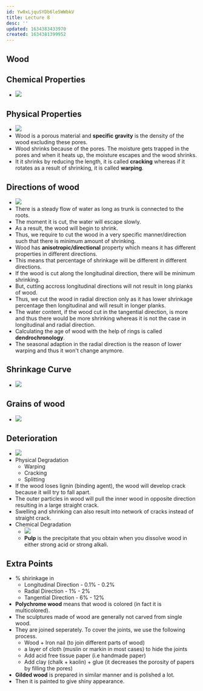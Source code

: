 ```yaml
---
id: Yw0xLjquSYDb6le5WWbkV
title: Lecture 8
desc: ''
updated: 1634383433970
created: 1634381399952
---
```

## Wood

## Chemical Properties

- ![](/assets/images/2021-10-16-16-24-44.png)

## Physical Properties

- ![](/assets/images/2021-10-16-16-25-06.png)
- Wood is a porous material and **specific gravity** is the density of the wood excluding these pores.
- Wood shrinks because of the pores. The moisture gets trapped in the pores and when it heats up, the moisture escapes and the wood shrinks.
- It it shrinks by reducing the length, it is called **cracking** whereas if it rotates as a result of shrinking, it is called **warping**.

## Directions of wood

- ![](/assets/images/2021-10-16-16-29-58.png)
- There is a steady flow of water as long as trunk is connected to the roots.
- The moment it is cut, the water will escape slowly.
- As a result, the wood will begin to shrink.
- Thus, we require to cut the wood in a very specific manner/direction such that there is minimum amount of shrinking.
- Wood has **anisotropic/directional** property which means it has different properties in different directions.
- This means that percentage of shrinkage will be different in different directions.
- If the wood is cut along the longitudinal direction, there will be minimum shrinking.
- But, cutting accross longitudinal directions will not result in long planks of wood.
- Thus, we cut the wood in radial direction only as it has lower shrinkage percentage then longitudinal and will result in longer planks.
- The water content, if the wood cut in the tangential direction, is more and thus there would be more shrinking whereas it is not the case in longitudinal and radial direction.
- Calculating the age of wood with the help of rings is called **dendrochronology**.
- The seasonal adaption in the radial direction is the reason of lower warping and thus it won't change anymore.

## Shrinkage Curve

- ![](/assets/images/2021-10-16-16-43-56.png)

## Grains of wood

- ![](/assets/images/2021-10-16-16-44-43.png)

## Deterioration

- ![](/assets/images/2021-10-16-16-52-12.png)
- Physical Degradation
  - Warping
  - Cracking
  - Splitting
- If the wood loses lignin (binding agent), the wood will develop crack because it will try to fall apart.
- The outer particles in wood will pull the inner wood in opposite direction resulting in a large straight crack.
- Swelling and shrinking can also result into network of cracks instead of straight crack.
- Chemical Degradation
  - ![](/assets/images/2021-10-16-16-58-26.png)
  - **Pulp** is the precipitate that you obtain when you dissolve wood in either strong acid or strong alkali.

## Extra Points

- % shirinkage in
  - Longitudinal Direction - 0.1% - 0.2%
  - Radial Direction - 1% - 2%
  - Tangential Direction - 6% - 12%
- **Polychrome wood** means that wood is colored (in fact it is multicolored).
- The sculptures made of wood are generally not carved from single wood.
- They are joined seperately. To cover the joints, we use the following process.
  - Wood + Iron nail (to join different parts of wood)
  - a layer of cloth (muslin or markin in most cases) to hide the joints
  - Add acid free tissue paper (i.e handmade paper)
  - Add clay (chalk + kaolin) + glue (it decreases the porosity of papers by filling the pores)
- **Gilded wood** is prepared in similar manner and is polished a lot.
- Then it is painted to give shiny appearance.

